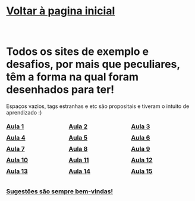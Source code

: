 <h1><a href="https://phcastello.github.io">Voltar à pagina inicial</a></h1>
<br>
<h1>Todos os sites de exemplo e desafios, por mais que peculiares, têm a forma na qual foram desenhados para ter!</h1>
<p>Espaços vazios, tags estranhas e etc são propositais e tiveram o intuito de aprendizado :)</p>

<!-- Container para os links -->
<div class="links-container">
  <h3><a href="https://phcastello.github.io/CursoBootstrap/Aula1" target="_blank">Aula 1</a></h3>
  <h3><a href="https://phcastello.github.io/CursoBootstrap/Aula2" target="_blank">Aula 2</a></h3>
  <h3><a href="https://phcastello.github.io/CursoBootstrap/Aula3" target="_blank">Aula 3</a></h3>
  <h3><a href="https://phcastello.github.io/CursoBootstrap/Aula4" target="_blank">Aula 4</a></h3>
  <h3><a href="https://phcastello.github.io/CursoBootstrap/Aula5" target="_blank">Aula 5</a></h3>
  <h3><a href="https://phcastello.github.io/CursoBootstrap/Aula6" target="_blank">Aula 6</a></h3>
  <h3><a href="https://phcastello.github.io/CursoBootstrap/Aula7" target="_blank">Aula 7</a></h3>
  <h3><a href="https://phcastello.github.io/CursoBootstrap/Aula8" target="_blank">Aula 8</a></h3>
  <h3><a href="https://phcastello.github.io/CursoBootstrap/Aula9" target="_blank">Aula 9</a></h3>
  <h3><a href="https://phcastello.github.io/CursoBootstrap/Aula10" target="_blank">Aula 10</a></h3>
  <h3><a href="https://phcastello.github.io/CursoBootstrap/Aula11" target="_blank">Aula 11</a></h3>
  <h3><a href="https://phcastello.github.io/CursoBootstrap/Aula12" target="_blank">Aula 12</a></h3>
  <h3><a href="https://phcastello.github.io/CursoBootstrap/Aula13" target="_blank">Aula 13</a></h3>
  <h3><a href="https://phcastello.github.io/CursoBootstrap/Aula14" target="_blank">Aula 14</a></h3>
  <h3><a href="https://phcastello.github.io/CursoBootstrap/Aula15" target="_blank">Aula 15</a></h3>
</div>

<h2>
  <h3>
    <a href="#" onclick="window.open('https://mail.google.com/mail/?view=cm&fs=1&to=contato.pedrocastello@gmail.com&su=Sugestões%20para%20Pedro%20Castello', '_blank'); return false;">Sugestões são sempre bem-vindas!</a>
  </h3>
</h2>

<!-- CSS para organizar os links em duas colunas -->
<style>
  .links-container {
    display: flex;
    flex-wrap: wrap;
    gap: 0px;
  }

  .links-container h3 {
    flex: 1 1 30%; /* Cada item ocupa aproximadamente 30% da largura */
    text-align: left;
    margin-top: 5px;
    margin-bottom: 5px;
  }

  /* Ajuste para telas menores */
@media (max-width: 768px) {
  .links-container h3 {
    flex: 1 1 45%; /* Em telas médias, duas colunas */
  }
}

@media (max-width: 480px) {
  .links-container h3 {
    flex: 1 1 100%; /* Em telas pequenas, cada link ocupa a linha inteira */
  }
}

  .links-container h3 {
   /* Alinhamento do texto */
}

/* Ajuste para telas menores */
@media (max-width: 768px) {
  .links-container h3 {
    flex: 1 1 45%; /* Em telas médias, duas colunas */
  }
}

@media (max-width: 480px) {
  .links-container h3 {
    flex: 1 1 100%; /* Em telas pequenas, cada link ocupa a linha inteira */
  }
}
</style>
